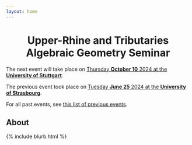 ```yaml
---
layout: home
---
```


<h1 style="text-align: center">Upper-Rhine and Tributaries<br> Algebraic Geometry Seminar</h1>

The next event will take place on [Thursday **October 10** 2024 at the **University of Stuttgart**](/2024-october).

The previous event took place on [Tuesday **June 25** 2024 at the **University of Strasbourg**](/2024-june).

For all past events,
see [this list of previous events](/past).

## About
{% include blurb.html %}
